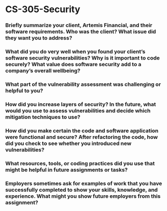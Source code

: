 # CS-305-Security

### Briefly summarize your client, Artemis Financial, and their software requirements. Who was the client? What issue did they want you to address?


### What did you do very well when you found your client’s software security vulnerabilities? Why is it important to code securely? What value does software security add to a company’s overall wellbeing?


### What part of the vulnerability assessment was challenging or helpful to you?


### How did you increase layers of security? In the future, what would you use to assess vulnerabilities and decide which mitigation techniques to use?


### How did you make certain the code and software application were functional and secure? After refactoring the code, how did you check to see whether you introduced new vulnerabilities?


### What resources, tools, or coding practices did you use that might be helpful in future assignments or tasks?


### Employers sometimes ask for examples of work that you have successfully completed to show your skills, knowledge, and experience. What might you show future employers from this assignment?

